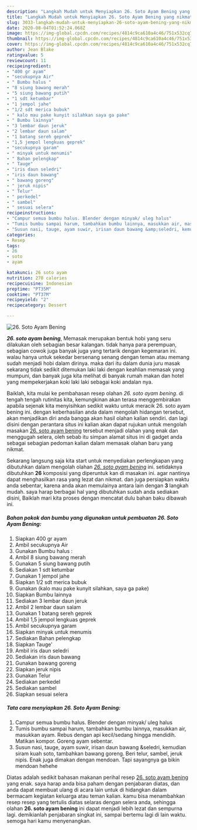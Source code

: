 ```yaml
---
description: "Langkah Mudah untuk Menyiapkan 26. Soto Ayam Bening yang nikmat"
title: "Langkah Mudah untuk Menyiapkan 26. Soto Ayam Bening yang nikmat"
slug: 3033-langkah-mudah-untuk-menyiapkan-26-soto-ayam-bening-yang-nikmat
date: 2020-08-04T01:52:24.068Z
image: https://img-global.cpcdn.com/recipes/4814c9ca610a4c46/751x532cq70/26-soto-ayam-bening-foto-resep-utama.jpg
thumbnail: https://img-global.cpcdn.com/recipes/4814c9ca610a4c46/751x532cq70/26-soto-ayam-bening-foto-resep-utama.jpg
cover: https://img-global.cpcdn.com/recipes/4814c9ca610a4c46/751x532cq70/26-soto-ayam-bening-foto-resep-utama.jpg
author: Jean Blake
ratingvalue: 5
reviewcount: 11
recipeingredient:
- "400 gr ayam"
- "secukupnya Air"
- " Bumbu halus "
- "8 siung bawang merah"
- "5 siung bawang putih"
- "1 sdt ketumbar"
- "1 jempol jahe"
- "1/2 sdt merica bubuk"
- " kalo mau pake kunyit silahkan saya ga pake"
- " Bumbu lainnya"
- "3 lembar daun jeruk"
- "2 lembar daun salam"
- "1 batang sereh geprek"
- "1,5 jempol lengkuas geprek"
- "secukupnya garam"
- " minyak untuk menumis"
- " Bahan pelengkap"
- " Tauge"
- "iris daun seledri"
- "iris daun bawang"
- " bawang goreng"
- " jeruk nipis"
- " Telur"
- " perkedel"
- " sambel"
- " sesuai selera"
recipeinstructions:
- "Campur semua bumbu halus. Blender dengan minyak/ uleg halus"
- "Tumis bumbu sampai harum, tambahkan bumbu lainnya, masukkan air, masukkan ayam. Rebus dengan api kecil/sedang hingga mendidih. Matikan kompor. Goreng ayam sebentar."
- "Susun nasi, tauge, ayam suwir, irisan daun bawang &amp;seledri, kemudian siram kuah soto, tambahkan bawang goreng. Beri telur, sambel, jeruk nipis. Enak juga dimakan dengan mendoan. Tapi sayangnya ga bikin mendoan hehehe"
categories:
- Resep
tags:
- 26
- soto
- ayam

katakunci: 26 soto ayam 
nutrition: 270 calories
recipecuisine: Indonesian
preptime: "PT35M"
cooktime: "PT37M"
recipeyield: "2"
recipecategory: Dessert

---
```



![26. Soto Ayam Bening](https://img-global.cpcdn.com/recipes/4814c9ca610a4c46/751x532cq70/26-soto-ayam-bening-foto-resep-utama.jpg)

<b><i>26. soto ayam bening</i></b>, Memasak merupakan bentuk hobi yang seru dilakukan oleh sebagian besar kalangan. tidak hanya para perempuan, sebagian cowok juga banyak juga yang tertarik dengan kegemaran ini. walau hanya untuk sekedar bersenang senang dengan teman atau memang sudah menjadi hobi dalam dirinya. maka dari itu dalam dunia juru masak sekarang tidak sedikit ditemukan laki laki dengan keahlian memasak yang mumpuni, dan banyak juga kita melihat di banyak rumah makan dan hotel yang mempekerjakan koki laki laki sebagai koki andalan nya.



Baiklah, kita mulai ke pembahasan resep olahan <i>26. soto ayam bening</i>. di tengah tengah rutinitas kita, kemungkinan akan terasa menggembirakan apabila sejenak kita menyisihkan sedikit waktu untuk meracik 26. soto ayam bening ini. dengan keberhasilan anda dalam mengolah hidangan tersebut, akan menjadikan diri anda bangga akan hasil olahan kalian sendiri. dan lagi disini dengan perantara situs ini kalian akan dapat rujukan untuk mengolah masakan <u>26. soto ayam bening</u> tersebut menjadi olahan yang enak dan menggugah selera, oleh sebab itu simpan alamat situs ini di gadget anda sebagai sebagian pedoman kalian dalam memasak olahan baru yang nikmat.


Sekarang langsung saja kita start untuk menyediakan perlengkapan yang dibutuhkan dalam mengolah olahan <u><i>26. soto ayam bening</i></u> ini. setidaknya dibutuhkan <b>26</b> komposisi yang diperuntuk kan di masakan ini. agar nantinya dapat menghasilkan rasa yang lezat dan nikmat. dan juga persiapkan waktu anda sebentar, karena anda akan memulainya antara lain dengan <b>3</b> langkah mudah. saya harap berbagai hal yang dibutuhkan sudah anda sediakan disini, Baiklah mari kita proses dengan mencatat dulu bahan baku dibawah ini.

<!--inarticleads1-->

##### Bahan pokok dan bumbu yang digunakan untuk pembuatan 26. Soto Ayam Bening:

1. Siapkan 400 gr ayam
1. Ambil secukupnya Air
1. Gunakan  Bumbu halus :
1. Ambil 8 siung bawang merah
1. Gunakan 5 siung bawang putih
1. Sediakan 1 sdt ketumbar
1. Gunakan 1 jempol jahe
1. Siapkan 1/2 sdt merica bubuk
1. Gunakan  (kalo mau pake kunyit silahkan, saya ga pake)
1. Siapkan  Bumbu lainnya
1. Sediakan 3 lembar daun jeruk
1. Ambil 2 lembar daun salam
1. Gunakan 1 batang sereh geprek
1. Ambil 1,5 jempol lengkuas geprek
1. Ambil secukupnya garam
1. Siapkan  minyak untuk menumis
1. Sediakan  Bahan pelengkap
1. Siapkan  Tauge&#39;
1. Ambil iris daun seledri
1. Sediakan iris daun bawang
1. Gunakan  bawang goreng
1. Siapkan  jeruk nipis
1. Gunakan  Telur
1. Sediakan  perkedel
1. Sediakan  sambel
1. Siapkan  sesuai selera




<!--inarticleads2-->

##### Tata cara menyiapkan 26. Soto Ayam Bening:

1. Campur semua bumbu halus. Blender dengan minyak/ uleg halus
1. Tumis bumbu sampai harum, tambahkan bumbu lainnya, masukkan air, masukkan ayam. Rebus dengan api kecil/sedang hingga mendidih. Matikan kompor. Goreng ayam sebentar.
1. Susun nasi, tauge, ayam suwir, irisan daun bawang &amp;seledri, kemudian siram kuah soto, tambahkan bawang goreng. Beri telur, sambel, jeruk nipis. Enak juga dimakan dengan mendoan. Tapi sayangnya ga bikin mendoan hehehe




Diatas adalah sedikit bahasan makanan perihal resep <u>26. soto ayam bening</u> yang enak. saya harap anda bisa paham dengan penjabaran diatas, dan anda dapat membuat ulang di acara lain untuk di hidangkan dalam bermacam kegiatan keluarga atau teman kalian. kamu bisa menambahkan resep resep yang tertulis diatas selaras dengan selera anda, sehingga olahan <b>26. soto ayam bening</b> ini dapat menjadi lebih lezat dan sempurna lagi. demikianlah penjabaran singkat ini, sampai bertemu lagi di lain waktu. semoga hari kamu menyenangkan.
